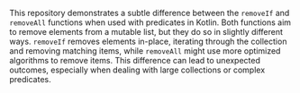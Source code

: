 This repository demonstrates a subtle difference between the `removeIf` and `removeAll` functions when used with predicates in Kotlin.  Both functions aim to remove elements from a mutable list, but they do so in slightly different ways. `removeIf` removes elements in-place, iterating through the collection and removing matching items, while `removeAll` might use more optimized algorithms to remove items. This difference can lead to unexpected outcomes, especially when dealing with large collections or complex predicates.